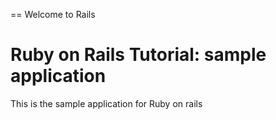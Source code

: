 == Welcome to Rails

# Ruby on Rails Tutorial: sample application

This is the sample application for Ruby on rails